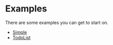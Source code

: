 # Examples

There are some examples you can get to start on.

- [Simple](https://github.com/eightfish-org/ef_example_simple_standalone)
- [TodoList](https://github.com/eightfish-org/ef_example_todo)
